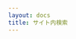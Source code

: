 ```yaml
---
layout: docs
title: サイト内検索
---
```

<script async src="https://cse.google.com/cse.js?cx=2c3ee17dc5f35e4e5"></script>
<div class="gcse-search"></div>
